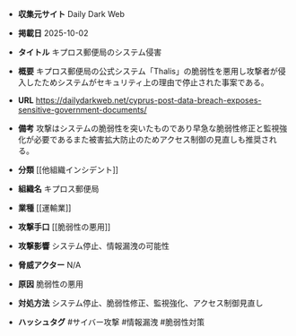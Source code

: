 - **収集元サイト**
Daily Dark Web

- **掲載日**
2025-10-02

- **タイトル**
キプロス郵便局のシステム侵害

- **概要**
キプロス郵便局の公式システム「Thalis」の脆弱性を悪用し攻撃者が侵入したためシステムがセキュリティ上の理由で停止された事案である。

- **URL**
https://dailydarkweb.net/cyprus-post-data-breach-exposes-sensitive-government-documents/

- **備考**
攻撃はシステムの脆弱性を突いたものであり早急な脆弱性修正と監視強化が必要であるまた被害拡大防止のためアクセス制御の見直しも推奨される。

- **分類**
[[他組織インシデント]]

- **組織名**
キプロス郵便局

- **業種**
[[運輸業]]

- **攻撃手口**
[[脆弱性の悪用]]

- **攻撃影響**
システム停止、情報漏洩の可能性

- **脅威アクター**
N/A

- **原因**
脆弱性の悪用

- **対処方法**
システム停止、脆弱性修正、監視強化、アクセス制御見直し

- **ハッシュタグ**
#サイバー攻撃 #情報漏洩 #脆弱性対策

